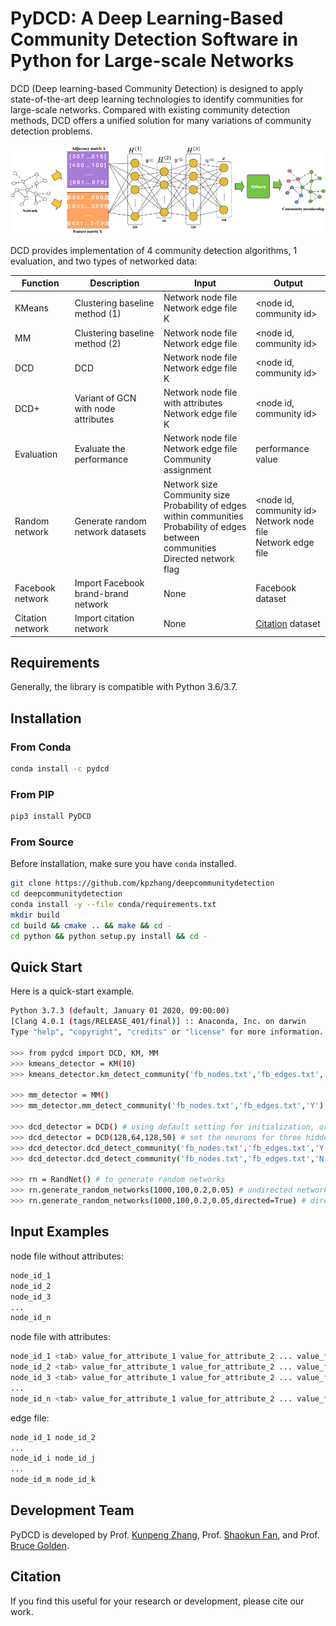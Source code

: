 
PyDCD: A Deep Learning-Based Community Detection Software in Python for Large-scale Networks
=========================================================

DCD (Deep learning-based Community Detection) is designed to apply state-of-the-art deep learning technologies to identify communities for large-scale networks. Compared with existing community detection methods, DCD offers a unified solution for many variations of community detection problems.  

![DCD logo](pics/framework.png)

DCD provides implementation of 4 community detection algorithms, 1 evaluation, and two types of networked data:


| Function      | Description       | Input | Output |
|------------|-------------------------------|-----------|---------|
| KMeans     | Clustering baseline method (1) | Network node file <br/> Network edge file <br/> K | <node id, community id> |
| MM      | Clustering baseline method (2) | Network node file <br/> Network edge file | <node id, community id> |
| DCD     | DCD | Network node file <br/> Network edge file <br/> K | <node id, community id> |
| DCD+    | Variant of GCN with node attributes | Network node file with attributes <br/> Network edge file <br/> K | <node id, community id> |
| Evaluation | Evaluate the performance | Network node file <br/> Network edge file <br/> Community assignment | performance value|
| Random network | Generate random network datasets | Network size <br/> Community size <br/> Probability of edges within communities <br/> Probability of edges between communities <br/> Directed network flag | <node id, community id> <br/> Network node file <br/> Network edge file |
| Facebook network  | Import Facebook brand-brand network  | None| Facebook dataset |
| Citation network  | Import citation network  | None| [Citation] dataset |

[Citation]: https://snap.stanford.edu/data/cit-HepTh.html

<!--- Performance
------------

Performance comparison on four random networks. Note: numbers in parentheses are running time (seconds).

| Network size    | Community size  | K-Means | Modularity <br/> Maximization| DCD   |
|-----------------|-----------------|---------|------------------------|---------------|
| 100       | 10  | 0.561<br/>(0.07) | 0.922<br/>(0.01) |0.826<br/>(0.01)|
| 1,000     | 100 | 0.699<br/>(1.04) | 0.807<br/>(1.11) |0.935<br/>(0.11)|
| 10,000    | 100 | 0.726<br/>(199.90) | 0.633<br/>(338.82) |0.845<br/>(62.30)|
| 20,000    | 100 | 0.709<br/>(807.56) | 0.702<br/>(1666.59) |0.814<br/>(444.12)|


Performance comparison on two real-world networks. Note: numbers in parentheses are running time (seconds).

| Network   | Community size  | K-Means | Modularity <br/> Maximization| DCD  | DCD+|
|-----------------|-----------------|---------|------------------------|------|-----|
|       | 50  | 0.451<br/>(82.72) |  /   |0.503<br/>(38.46)| 0.532<br/>(39.01) |
|       | 100 | 0.427<br/>(103.91) |   /  |0.519<br/>(37.86)| 0.520<br/>(38.95) |
| Facebook <br/> weighted and undirected <br/>network with node attributes | 150 | 0.406<br/>(118.58) |   /  |0.532<br/>(37.87)| 0.525<br/>(38.92) |
|       | 200 | 0.383<br/>(144.77) |  /   |0.521<br/>(37.87)| 0.530<br/>(39.50)|
|       | 33(mm)| 0.464<br/>(75.47) |  0.516<br/>(64.70) |0.521<br/>(38.05)| 0.538<br/>(39.20) |
|       |       |   |   |   |   |
|       | 100 | 0.438<br/>(446.27) |  /   |0.897<br/>(216.36)||
|       | 200 | 0.447<br/>(596.94) |   /  |0.916<br/>(216.37)||
| Facebook <br/> weighted and undirected <br/>network with node attributes | 500 | 0.561<br/>(1096.14) |   /  |0.927<br/>(216.59)| No node attributes |
|       | 1,000 | 0.611<br/>(1843.03) |  /   |0.940<br/>(217.32)| |
|       | 2,078 (mm)  | 0.660<br/>(3219.14) |  0.790<br/>(715.26) |0.939<br/>(217.56)| |
-->

Requirements
------------

Generally, the library is compatible with Python 3.6/3.7.


Installation
------------

### From Conda ###

```bash
conda install -c pydcd
```

### From PIP ###

```bash
pip3 install PyDCD
```

### From Source ###

Before installation, make sure you have `conda` installed.

```bash
git clone https://github.com/kpzhang/deepcommunitydetection
cd deepcommunitydetection
conda install -y --file conda/requirements.txt
mkdir build
cd build && cmake .. && make && cd -
cd python && python setup.py install && cd -
```

Quick Start
-----------

Here is a quick-start example.

```bash
Python 3.7.3 (default, January 01 2020, 09:00:00) 
[Clang 4.0.1 (tags/RELEASE_401/final)] :: Anaconda, Inc. on darwin
Type "help", "copyright", "credits" or "license" for more information.

>>> from pydcd import DCD, KM, MM
>>> kmeans_detector = KM(10)
>>> kmeans_detector.km_detect_community('fb_nodes.txt','fb_edges.txt','N') # N means no evaluation

>>> mm_detector = MM()
>>> mm_detector.mm_detect_community('fb_nodes.txt','fb_edges.txt','Y') # Y means showing evaluation

>>> dcd_detector = DCD() # using default setting for initialization, or
>>> dcd_detector = DCD(128,64,128,50) # set the neurons for three hidden layers and the output dimension
>>> dcd_detector.dcd_detect_community('fb_nodes.txt','fb_edges.txt','Y','N') # Y means nodes having attributes
>>> dcd_detector.dcd_detect_community('fb_nodes.txt','fb_edges.txt','N','N') # The first N means nodes no attributes

>>> rn = RandNet() # to generate random networks
>>> rn.generate_random_networks(1000,100,0.2,0.05) # undirected network with 1000 nodes and 100 communities
>>> rn.generate_random_networks(1000,100,0.2,0.05,directed=True) # directed network with 1000 nodes and 100 communities

```

Input Examples
------------------

node file without attributes:

```bash
node_id_1
node_id_2
node_id_3
...
node_id_n
```

node file with attributes:

```bash
node_id_1 <tab> value_for_attribute_1 value_for_attribute_2 ... value_for_attribute_m
node_id_2 <tab> value_for_attribute_1 value_for_attribute_2 ... value_for_attribute_m
node_id_3 <tab> value_for_attribute_1 value_for_attribute_2 ... value_for_attribute_m
...
node_id_n <tab> value_for_attribute_1 value_for_attribute_2 ... value_for_attribute_m
```

edge file:

```bash
node_id_1 node_id_2
...
node_id_i node_id_j
...
node_id_m node_id_k
```

Development Team
----------------

PyDCD is developed by Prof. [Kunpeng Zhang], Prof. [Shaokun Fan], and Prof. [Bruce Golden].

[Kunpeng Zhang]: http://www.terpconnect.umd.edu/~kpzhang/
[Shaokun Fan]: https://business.oregonstate.edu/users/shaokun-fan
[Bruce Golden]: http://scholar.rhsmith.umd.edu/bgolden/home

Citation
--------

If you find this useful for your research or development, please cite our work.
